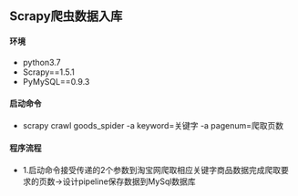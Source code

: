 ##	Scrapy爬虫数据入库

#### 	环境
-	python3.7
-	Scrapy==1.5.1
-	PyMySQL==0.9.3

####	启动命令
-	scrapy crawl goods_spider -a keyword=关键字 -a pagenum=爬取页数

####	程序流程
-	1.启动命令接受传递的2个参数到淘宝网爬取相应关键字商品数据完成爬取要求的页数->设计pipeline保存数据到MySql数据库
